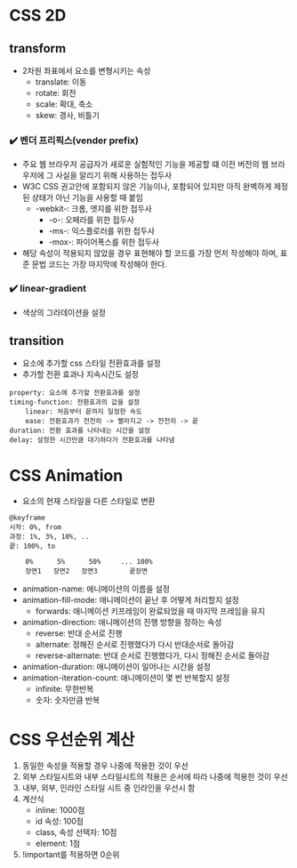# CSS 2D

## transform

- 2차원 좌표에서 요소를 변형시키는 속성
  - translate: 이동
  - rotate: 회전
  - scale: 확대, 축소
  - skew: 경사, 비틀기

### ✔️ 벤더 프리픽스(vender prefix)

- 주요 웹 브라우저 공급자가 새로운 실험적인 기능을 제공할 떄 이전 버전의 웹 브라우저에 그 사실을 알리기 위해 사용하는 접두사
- W3C CSS 권고안에 포함되지 않은 기능이나, 포함되어 있지만 아직 완벽하게 제정된 상태가 아닌 기능을 사용할 때 붙임
  - -webkit-: 크롬, 엣지를 위한 접두사
    - -o-: 오페라를 위한 접두사
    - -ms-: 익스플로러를 위한 접두사
    - -mox-: 파이어폭스를 위한 접두사
- 해당 속성이 적용되지 않았을 경우 표현해야 할 코드를 가장 먼저 작성해야 하며, 표준 문법 코드는 가장 마지막에 작성해야 한다.

### ✔️ linear-gradient

- 색상의 그라데이션을 설정

## transition

- 요소에 추가할 css 스타일 전환효과를 설정
- 추가할 전환 효과나 지속시간도 설정

```
property: 요소에 추가할 전환효과를 설정
timing-function: 전환효과의 값을 설정
    linear: 처음부터 끝까지 일정한 속도
    ease: 전환효과가 천천히 -> 빨라지고 -> 천천히 -> 끝
duration: 전환 효과를 나타내는 시간을 설정
delay: 설정한 시간만큼 대기하다가 전환효과를 나타냄
```

# CSS Animation

- 요소의 현재 스타일을 다른 스타일로 변환

```
@keyframe
시작: 0%, from
과정: 1%, 3%, 10%, ..
끝: 100%, to

    0%      5%      50%     ... 100%
    장면1   장면2   장면3        끝장면
```

- animation-name: 애니메이션의 이름을 설정
- animation-fill-mode: 애니메이션이 끝난 후 어떻게 처리할지 설정
  - forwards: 애니메이션 키프레임이 완료되었을 때 마지막 프레임을 유지
- animation-direction: 애니메이션의 진행 방향을 정하는 속성
  - reverse: 반대 순서로 진행
  - alternate: 정해진 순서로 진행했다가 다시 반대순서로 돌아감
  - reverse-alternate: 반대 순서로 진행했다가, 다시 정해진 순서로 돌아감
- animation-duration: 애니메이션이 일어나는 시간을 설정
- animation-iteration-count: 애니메이션이 몇 번 반복할지 설정
  - infinite: 무한반복
  - 숫자: 숫자만큼 반복

# CSS 우선순위 계산

1. 동일한 속성을 적용할 경우 나중에 적용한 것이 우선
2. 외부 스타일시트와 내부 스타일시트의 적용은 순서에 따라 나중에 적용한 것이 우선
3. 내부, 외부, 인라인 스타일 시트 중 인라인을 우선시 함
4. 계산식
   - inline: 1000점
   - id 속성: 100점
   - class, 속성 선택자: 10점
   - element: 1점
5. !important를 적용하면 0순위
